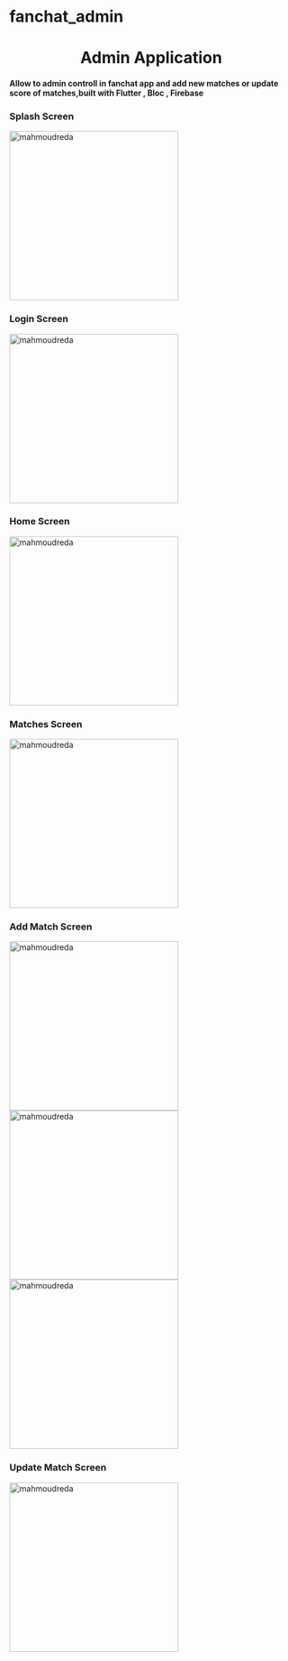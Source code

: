 # fanchat_admin

<h1 align="center">Admin Application</h1>
<h4 align="left">Allow to admin controll in fanchat app and add new matches or update score of matches,built with Flutter , Bloc , Firebase</h4>

<h3 align="left">Splash Screen</h3>

<img align="center" width="300" src="https://firebasestorage.googleapis.com/v0/b/convergence-170ff.appspot.com/o/WhatsApp%20Image%202022-12-21%20at%208.29.18%20PM.jpeg?alt=media&token=393e9355-6e05-4453-8255-c527cc07ffc9" alt="mahmoudreda" />

<h3 align="left">Login Screen</h3>

<img align="center" width="300" src="https://firebasestorage.googleapis.com/v0/b/convergence-170ff.appspot.com/o/WhatsApp%20Image%202022-12-21%20at%208.29.18%20PM%20(1).jpeg?alt=media&token=9c22004f-5936-4566-8369-663d52857978" alt="mahmoudreda" />


<h3 align="left">Home Screen</h3>

<img align="center" width="300" src="https://firebasestorage.googleapis.com/v0/b/convergence-170ff.appspot.com/o/WhatsApp%20Image%202022-12-21%20at%208.29.18%20PM%20(2).jpeg?alt=media&token=36ede34a-f185-4e40-94c6-a9f5574199f0" alt="mahmoudreda" />


<h3 align="left">Matches Screen</h3>

<img align="center" width="300" src="https://firebasestorage.googleapis.com/v0/b/convergence-170ff.appspot.com/o/WhatsApp%20Image%202022-12-21%20at%208.29.19%20PM.jpeg?alt=media&token=350bb2bb-4c84-4df1-8f70-2e92a1c3d5b9" alt="mahmoudreda" />

<h3 align="left">Add Match Screen</h3>

<img align="center" width="300" src="https://firebasestorage.googleapis.com/v0/b/convergence-170ff.appspot.com/o/WhatsApp%20Image%202022-12-21%20at%208.29.19%20PM%20(1).jpeg?alt=media&token=4892bb55-ef38-4293-8c88-8d16ac1e92b8" alt="mahmoudreda" />

<img align="center" width="300" src="https://firebasestorage.googleapis.com/v0/b/convergence-170ff.appspot.com/o/WhatsApp%20Image%202022-12-21%20at%208.29.19%20PM%20(2).jpeg?alt=media&token=3e688c3a-689c-4e82-8d4c-06e89c4c5a53" alt="mahmoudreda" />

<img align="center" width="300" src="https://firebasestorage.googleapis.com/v0/b/convergence-170ff.appspot.com/o/WhatsApp%20Image%202022-12-21%20at%208.29.20%20PM.jpeg?alt=media&token=73b9dcee-0dc3-44c3-848d-b138b826e637" alt="mahmoudreda" />

<h3 align="left">Update Match Screen</h3>

<img align="center" width="300" src="https://firebasestorage.googleapis.com/v0/b/convergence-170ff.appspot.com/o/WhatsApp%20Image%202022-12-21%20at%208.29.20%20PM%20(1).jpeg?alt=media&token=6ae40048-dc85-457f-88ab-359d92db1f99" alt="mahmoudreda" />



